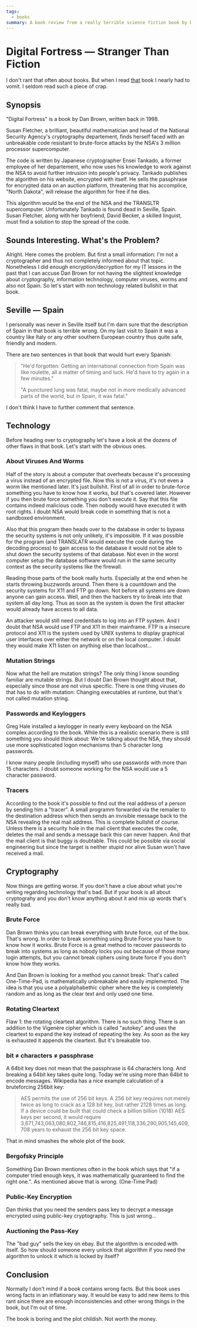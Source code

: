 ```yaml
---
tags:
  - books
summary: A book review from a really terrible science fiction book by Dan Brown.
---
```


# Digital Fortress — Stranger Than Fiction

I don't rant that often about books. But when I read [that](http://www.danbrown.com/novels/digital_fortress/reviews.html) book I
nearly had to vomit. I seldom read such a piece of crap.

## Synopsis

"Digital Fortress" is a book by Dan Brown, written back in 1998.

Susan Fletcher, a brilliant, beautiful mathematician and head of the
National Security Agency's cryptography departement, finds herself faced
with an unbreakable code resistant to brute-force attacks by the NSA's 3
million processor supercomputer.

The code is written by Japanese cryptographer Ensei Tankado, a former
employee of her departement, who now uses his knowledge to work against
the NSA to avoid further intrusion into people's privacy. Tankado
publishes the algorithm on his website, encrypted with itself. He sells
the passphrase for encrypted data on an auction platform, threatening
that his accomplice, "North Dakota", will release the algorithm for free
if he dies.

This algorithm would be the end of the NSA and the TRANSLTR
supercomputer. Unfortunately Tankado is found dead in Seville, Spain.
Susan Fletcher, along with her boyfriend, David Becker, a skilled
linguist, must find a solution to stop the spread of the code.

## Sounds Interesting. What's the Problem?

Alright. Here comes the problem. But first a small information: I'm not
a cryptographer and thus not completely informed about that topic.
Nonetheless I did enough encryption/decryption for my IT lessons in the
past that I can accuse Dan Brown for not having the slightest knowledge
about cryptography, information technology, computer viruses, worms and
also not Spain. So let's start with non technology related bullshit in
that book.

## Seville — Spain

I personally was never in Seville itself but I'm darn sure that the
description of Spain in that book is terrible wrong. On my last visit to
Spain it was a country like Italy or any other southern European country
thus quite safe, friendly and modern.

There are two sentences in that book that would hurt every Spanish:

> "He'd forgotten: Getting an international connection from Spain was
like roulette, all a matter of timing and luck. He'd have to try
again in a few minutes."
>
> "A punctured lung was fatal, maybe not in more medically advanced
parts of the world, but in Spain, it was fatal."
>

I don't think I have to further comment that sentence.

## Technology

Before heading over to cryptography let's have a look at the dozens of
other flaws in that book. Let's start with the obvious ones.

### About Viruses And Worms

Half of the story is about a computer that overheats because it's
processing a virus instead of an encrypted file. Now this is not a
virus, it's not even a worm like mentioned later. It's just bullshit.
First of all in order to brute-force something you have to know how it
works, but that's covered later. However if you then brute force
something you don't execute it. Say that this file contains indeed
malicious code. Then nobody would have executed it with root rights. I
doubt NSA would break code in something that is not a sandboxed
environment.

Also that this program then heads over to the database in order to
bypass the security systems is not only unlikely, it's impossible. If it
was possible for the program (and TRANSLATR would execute the code
during the decoding process) to gain access to the database it would not
be able to shut down the security systems of that database. Not even in
the worst computer setup the database software would run in the same
security context as the security systems like the firewall.

Reading those parts of the book really hurts. Especially at the end when
he starts throwing buzzwords around. Then there is a countdown and the
security systems for X11 and FTP go down. Not before all systems are
down anyone can gain access. Well, and then the hackers try to break
into that system all day long. Thus as soon as the system is down the
first attacker would already have access to all data.

An attacker would still need credentials to log into an FTP system. And
I doubt that NSA would use FTP and X11 in their mainframe. FTP is a
insecure protocol and X11 is the system used by UNIX systems to display
graphical user interfaces over either the network or on the local
computer. I doubt they would make X11 listen on anything else than
localhost...

### Mutation Strings

Now what the hell are mutation strings? The only thing I know sounding
familiar are mutable strings. But I doubt Dan Brown thought about that,
especially since those are not virus specific. There is one thing
viruses do that has to do with mutation: Changing executables at
runtime, but that's not called mutation string.

### Passwords and Keyloggers

Greg Hale installed a keylogger in nearly every keyboard on the NSA
complex according to the book. While this is a realistic scenario there
is still something you should think about: We're talking about the NSA,
they should use more sophisticated logon mechanisms than 5 character
long passwords.

I know many people (including myself) who use passwords with more than
15 characters. I doubt someone working for the NSA would use a 5
character password.

### Tracers

According to the book it's possible to find out the real address of a
person by sending him a "tracer". A small programm forwarded via the
remailer to the destination address which then sends an invisible
message back to the NSA revealing the real mail address. This is
complete bullshit of course. Unless there is a security hole in the mail
client that executes the code, deletes the mail and sends a message back
this can never happen. And that the mail client is that buggy is
doubtable. This could be possible via social engineering but since the
target is neither stupid nor alive Susan won't have received a mail.

## Cryptography

Now things are getting worse. If you don't have a clue about what you're
writing regarding technology that's bad. But if your book is all about
cryptograhy and you don't know anything about it and mix up words that's
really bad.

### Brute Force

Dan Brown thinks you can break everything with brute force, out of the
box. That's wrong. In order to break something using Brute Force you
have to know how it works. Brute Force is a great method to recover
passwords to break into systems as long as nobody locks you out because
of those many login attempts, but you cannot break ciphers using brute
force if you don't know how they works.

And Dan Brown is looking for a method you cannot break: That's called
One-Time-Pad, is mathematically unbreakable and easily implemented. The
idea is that you use a polyalphabethic cipher where the key is
completely random and as long as the clear text and only used one time.

### Rotating Cleartext

Flaw 1: the rotating cleartext algorithm. There is no such thing. There
is an addition to the Vigenère cipher which is called "autokey" and uses
the cleartext to expand the key instead of repeating the key. As soon as
the key is exhausted it appends the cleartext. But it's breakable too.

### bit ≠ characters ≠ passphrase

A 64bit key does not mean that the passphrase is 64 characters long. And
breaking a 64bit key takes quite long. Today we're using more than 64bit
to encode messages. Wikipedia has a nice example calculation of a
bruteforcing 256bit key:

> AES permits the use of 256 bit keys. A 256 bit key requires not
merely twice as long to crack as a 128 bit key, but rather 2128
times as long. If a device could be built that could check a billion
billion (1018) AES keys per second, it would require
3,671,743,063,080,802,746,815,416,825,491,118,336,290,905,145,409,708
years to exhaust the 256 bit key space.
>

That in mind smashes the whole plot of the book.

### Bergofsky Principle

Something Dan Brown mentiones often in the book which says that "if a
computer tried enough keys, it was mathematically guaranteed to find the
right one.". As mentioned above that is wrong. (One-Time Pad)

### Public-Key Encryption

Dan thinks that you need the senders pass key to decrypt a message
encrypted using public-key cryptography. This is just wrong...

### Auctioning the Pass-Key

The "bad guy" sells the key on ebay. But the algorithm is encoded with
itself. So how should someone every unlock that algorithm if you need
the algorithm to unlock it which is locked by itself?

## Conclusion

Normally I don't mind if a book contains wrong facts. But this book uses
wrong facts in an inflationary way. It would be easy to add new items to
this rant since there are enough inconsistencies and other wrong things
in the book, but I'm out of time.

The book is boring and the plot childish. Not worth the money.
